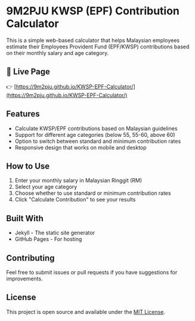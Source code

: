 

# 9M2PJU KWSP (EPF) Contribution Calculator

This is a simple web-based calculator that helps Malaysian employees estimate their Employees Provident Fund (EPF/KWSP) contributions based on their monthly salary and age category.

## 🔗 Live Page

👉 [https://9m2pju.github.io/KWSP-EPF-Calculator/](https://9m2pju.github.io/KWSP-EPF-Calculator/)

## Features

- Calculate KWSP/EPF contributions based on Malaysian guidelines
- Support for different age categories (below 55, 55-60, above 60)
- Option to switch between standard and minimum contribution rates
- Responsive design that works on mobile and desktop

## How to Use

1. Enter your monthly salary in Malaysian Ringgit (RM)
2. Select your age category
3. Choose whether to use standard or minimum contribution rates
4. Click "Calculate Contribution" to see your results

## Built With

- Jekyll - The static site generator
- GitHub Pages - For hosting

## Contributing

Feel free to submit issues or pull requests if you have suggestions for improvements.

## License

This project is open source and available under the [MIT License](LICENSE).
